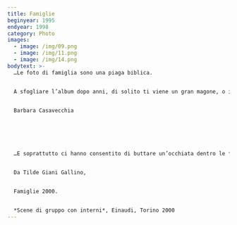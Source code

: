 ```yaml
---
title: Famiglie
beginyear: 1995
endyear: 1998
category: Photo
images:
  - image: /img/09.png
  - image: /img/11.png
  - image: /img/14.png
bodytext: >-
  …Le foto di famiglia sono una piaga biblica.


  A sfogliare l’album dopo anni, di solito ti viene un gran magone, o inorridisci per l’imbarazzo di capelli e girocolli tragicamente alla moda. Rivedi facce note, tavole imbandite di torte e candeline, alberi di natale, lauree, matrimoni, battesimi e vacanze.


  Barbara Casavecchia






  …E soprattutto ci hanno consentito di buttare un’occhiata dentro le famiglie, superando il limen tra il pianerottolo e la porta di casa, al di là della quale si ritrova quell’istituzione universale che è al tempo stesso la più conosciuta e la più oscura. Quella di cui tutti parlano, ma che è la meno indagata nella sua intimità. Quella che può proteggere nel migliore dei modi l’individuo in crescita, oppure, o insieme, perturbarne lo sviluppo.


  Da Tilde Giani Gallino,


  Famiglie 2000.


  *Scene di gruppo con interni*, Einaudi, Torino 2000
---
```

